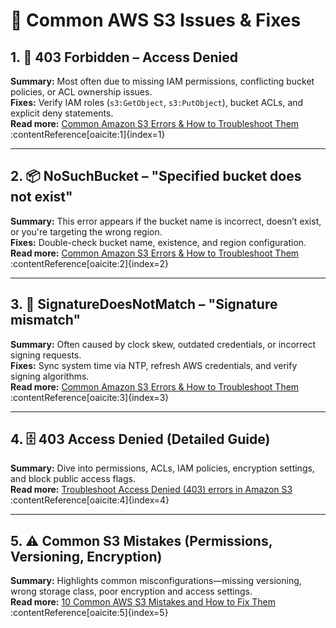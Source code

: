 
# 🔧 Common AWS S3 Issues & Fixes

## 1. 🛑 403 Forbidden – Access Denied
**Summary:** Most often due to missing IAM permissions, conflicting bucket policies, or ACL ownership issues.  
**Fixes:** Verify IAM roles (`s3:GetObject`, `s3:PutObject`), bucket ACLs, and explicit deny statements.  
**Read more:** [Common Amazon S3 Errors & How to Troubleshoot Them](https://www.cloudseedrive.com/amazon-s3-errors/) :contentReference[oaicite:1]{index=1}

---

## 2. 📦 NoSuchBucket – "Specified bucket does not exist"
**Summary:** This error appears if the bucket name is incorrect, doesn’t exist, or you're targeting the wrong region.  
**Fixes:** Double-check bucket name, existence, and region configuration.  
**Read more:** [Common Amazon S3 Errors & How to Troubleshoot Them](https://www.cloudseedrive.com/amazon-s3-errors/) :contentReference[oaicite:2]{index=2}

---

## 3. 🔐 SignatureDoesNotMatch – "Signature mismatch"
**Summary:** Often caused by clock skew, outdated credentials, or incorrect signing requests.  
**Fixes:** Sync system time via NTP, refresh AWS credentials, and verify signing algorithms.  
**Read more:** [Common Amazon S3 Errors & How to Troubleshoot Them](https://www.cloudseedrive.com/amazon-s3-errors/) :contentReference[oaicite:3]{index=3}

---

## 4. 🗄️ 403 Access Denied (Detailed Guide)
**Summary:** Dive into permissions, ACLs, IAM policies, encryption settings, and block public access flags.  
**Read more:** [Troubleshoot Access Denied (403) errors in Amazon S3](https://docs.aws.amazon.com/AmazonS3/latest/userguide/troubleshoot-403-errors.html) :contentReference[oaicite:4]{index=4}

---

## 5. ⚠️ Common S3 Mistakes (Permissions, Versioning, Encryption)
**Summary:** Highlights common misconfigurations—missing versioning, wrong storage class, poor encryption and access settings.  
**Read more:** [10 Common AWS S3 Mistakes and How to Fix Them](https://www.analyticsvidhya.com/blog/2022/12/10-common-aws-s3-mistakes-and-how-to-fix-them/) :contentReference[oaicite:5]{index=5}


